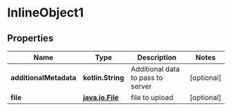 
# InlineObject1

## Properties
Name | Type | Description | Notes
------------ | ------------- | ------------- | -------------
**additionalMetadata** | **kotlin.String** | Additional data to pass to server |  [optional]
**file** | [**java.io.File**](java.io.File.md) | file to upload |  [optional]



